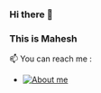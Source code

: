 ### Hi there 👋
### This is Mahesh

<!--
**pawar-mahesh/pawar-mahesh** is a ✨ _special_ ✨ repository because its `README.md` (this file) appears on your GitHub profile.

Here are some ideas to get you started:

- 🔭 I’m currently working on ...
- 🌱 I’m currently learning ...
- 👯 I’m looking to collaborate on ...
- 🤔 I’m looking for help with ...
- 💬 Ask me about ...
- 📫 How to reach me: ...
- 😄 Pronouns: ...
- ⚡ Fun fact: ...
-->

📫 You can reach me :
- [![About me](https://img.shields.io/badge/About_Me-❤-orange)](https://pawar-mahesh.github.io/)